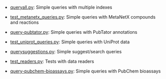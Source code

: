 
* [queryall.py](./queryall.py): Simple queries with multiple indexes

* [test_metanetx_queries.py](./test_metanetx_queries.py): Simple queries with MetaNetX
 compounds and reactions

* [query-pubtator.py](./query-pubtator.py): Simple queries with PubTator
 annotations

* [test_uniprot_queries.py](./test_uniprot_queries.py): Simple queries with UniProt data

* [querysuggestions.py](./querysuggestions.py): Simple suggest/search queries

* [test_readers.py](./test_readers.py): Tests with data readers

* [query-pubchem-bioassays.py](./query-pubchem-bioassays.py): Simple queries
 with PubChem bioassays
